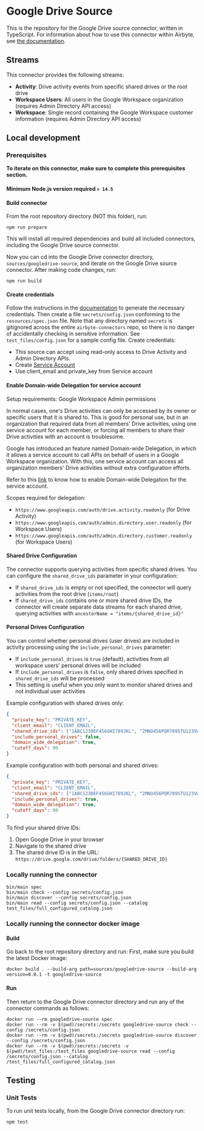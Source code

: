 # Google Drive Source

This is the repository for the Google Drive source connector, written in TypeScript.
For information about how to use this connector within Airbyte, see [the
documentation](https://docs.airbyte.io/integrations/sources/googledrive).

## Streams

This connector provides the following streams:

* **Activity**: Drive activity events from specific shared drives or the root drive
* **Workspace Users**: All users in the Google Workspace organization (requires Admin Directory API access)
* **Workspace**: Single record containing the Google Workspace customer information (requires Admin Directory API access)

## Local development

### Prerequisites

**To iterate on this connector, make sure to complete this prerequisites
section.**

#### Minimum Node.js version required `= 14.5`

#### Build connector

From the root repository directory (NOT this folder), run:

```
npm run prepare
```

This will install all required dependencies and build all included connectors,
including the Google Drive source connector.

Now you can cd into the Google Drive connector directory, `sources/googledrive-source`,
and iterate on the Google Drive source connector. After making code changes, run:

```
npm run build
```

#### Create credentials

Follow the instructions in the
[documentation](https://docs.airbyte.io/integrations/sources/googledrive) to
generate the necessary credentials. Then create a file `secrets/config.json`
conforming to the `resources/spec.json` file. Note that any directory named
`secrets` is gitignored across the entire `airbyte-connectors` repo, so there is
no danger of accidentally checking in sensitive information. See
`test_files/config.json` for a sample config file.
Create credentials:

- This source can accept using read-only access to Drive Activity and Admin Directory APIs.
- Create [Service Account](https://console.cloud.google.com/apis/credentials)
- Use client_email and private_key from Service account

#### Enable Domain-wide Delegation for service account

Setup requirements: Google Workspace Admin permissions

In normal cases, one's Drive activities can only be accessed by its owner or specific users that it is shared to. This is good for personal use, but in an organization that required data from all members' Drive activities, using one service account for each member, or forcing all members to share their Drive activities with an account is troublesome.

Google has introduced an feature named Domain-wide Delegation, in which it allows a service account to call APIs on behalf of users in a Google Workspace organization. With this, one service account can access all organization members' Drive activities without extra configuration efforts.

Refer to this [link](https://developers.google.com/workspace/guides/create-credentials#optional_set_up_domain-wide_delegation_for_a_service_account) to know how to enable Domain-wide Delegation for the service account.

Scopes required for delegation: 
- `https://www.googleapis.com/auth/drive.activity.readonly` (for Drive Activity)
- `https://www.googleapis.com/auth/admin.directory.user.readonly` (for Workspace Users)
- `https://www.googleapis.com/auth/admin.directory.customer.readonly` (for Workspace Users)

#### Shared Drive Configuration

The connector supports querying activities from specific shared drives. You can configure the `shared_drive_ids` parameter in your configuration:

- If `shared_drive_ids` is empty or not specified, the connector will query activities from the root drive (`items/root`)
- If `shared_drive_ids` contains one or more shared drive IDs, the connector will create separate data streams for each shared drive, querying activities with `ancestorName = "items/{shared_drive_id}"`

#### Personal Drives Configuration

You can control whether personal drives (user drives) are included in activity processing using the `include_personal_drives` parameter:

- If `include_personal_drives` is `true` (default), activities from all workspace users' personal drives will be included
- If `include_personal_drives` is `false`, only shared drives specified in `shared_drive_ids` will be processed
- This setting is useful when you only want to monitor shared drives and not individual user activities

Example configuration with shared drives only:
```json
{
  "private_key": "PRIVATE_KEY",
  "client_email": "CLIENT_EMAIL", 
  "shared_drive_ids": ["1ABC123DEF456GHI789JKL", "2MNO456PQR789STU123VWX"],
  "include_personal_drives": false,
  "domain_wide_delegation": true,
  "cutoff_days": 90
}
```

Example configuration with both personal and shared drives:
```json
{
  "private_key": "PRIVATE_KEY",
  "client_email": "CLIENT_EMAIL", 
  "shared_drive_ids": ["1ABC123DEF456GHI789JKL", "2MNO456PQR789STU123VWX"],
  "include_personal_drives": true,
  "domain_wide_delegation": true,
  "cutoff_days": 90
}
```

To find your shared drive IDs:
1. Open Google Drive in your browser
2. Navigate to the shared drive
3. The shared drive ID is in the URL: `https://drive.google.com/drive/folders/{SHARED_DRIVE_ID}`

### Locally running the connector

```
bin/main spec
bin/main check --config secrets/config.json
bin/main discover --config secrets/config.json
bin/main read --config secrets/config.json --catalog test_files/full_configured_catalog.json
```

### Locally running the connector docker image

#### Build

Go back to the root repository directory and run:
First, make sure you build the latest Docker image:

```
docker build . --build-arg path=sources/googledrive-source --build-arg version=0.0.1 -t googledrive-source
```

#### Run

Then return to the Google Drive connector directory and run any of the connector
commands as follows:

```
docker run --rm googledrive-source spec
docker run --rm -v $(pwd)/secrets:/secrets googledrive-source check --config /secrets/config.json
docker run --rm -v $(pwd)/secrets:/secrets googledrive-source discover --config /secrets/config.json
docker run --rm -v $(pwd)/secrets:/secrets -v $(pwd)/test_files:/test_files googledrive-source read --config /secrets/config.json --catalog /test_files/full_configured_catalog.json
```

## Testing

### Unit Tests

To run unit tests locally, from the Google Drive connector directory run:

```
npm test
```
